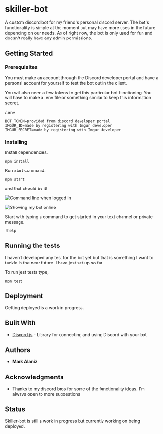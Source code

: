 # skiller-bot
A custom discord bot for my friend's personal discord server. The bot's functionality is simple at the moment but may have more uses in the future depending on our needs. As of right now, the bot is only used for fun and doesn't really have any admin permissions.

## Getting Started

### Prerequisites

You must make an account through the Discord developer portal and have a personal account for yourself to test the bot out in the client.

You will also need a few tokens to get this particular bot functioning. You will have to make a .env file or something similar to keep this information secret.

/.env
```
BOT_TOKEN=provided from discord developer portal
IMGUR_ID=made by registering with Imgur developer
IMGUR_SECRET=made by registering with Imgur developer
```

### Installing

Install dependencies.

```
npm install
```
Run start command.

```
npm start
```
and that should be it! 

![Command line when logged in](https://i.gyazo.com/25525ae7da65a9b1ca947d8affa856eb.png)

![Showing my bot online](https://i.gyazo.com/9e248ae299f26f19311913740920e9bd.png)

Start with typing a command to get started in your text channel or private message.

```
!help
```

## Running the tests

I haven't developed any test for the bot yet but that is something I want to tackle in the near future. I have jest set up so far.

To run jest tests type,
```
npm test
```

## Deployment

Getting deployed is a work in progress.

## Built With

* [Discord.js](https://discord.js.org/#/docs/main/stable/general/welcome) - Library for connecting and using Discord with your bot

## Authors

* **Mark Alaniz**

## Acknowledgments

* Thanks to my discord bros for some of the functionality ideas. I'm always open to more suggestions

## Status
Skiller-bot is still a work in progress but currently working on being deployed.